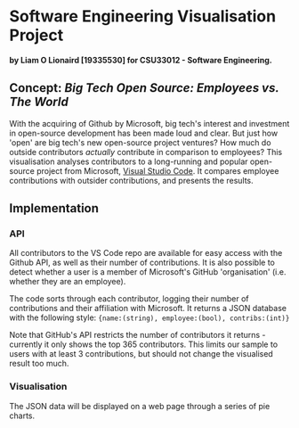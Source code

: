 # Software Engineering Visualisation Project

**by Liam O Lionaird [19335530] for CSU33012 - Software Engineering.**

## Concept: *Big Tech Open Source: Employees vs. The World*

With the acquiring of Github by Microsoft, big tech's interest and investment in open-source development has been made loud and clear. But just how 'open' are big tech's new open-source project ventures? How much do outside contributors *actually* contribute in comparison to employees? This visualisation analyses contributors to a long-running and popular open-source project from Microsoft, [Visual Studio Code](https://github.com/microsoft/vscode). It compares employee contributions with outsider contributions, and presents the results.

## Implementation

### API

All contributors to the VS Code repo are available for easy access with the Github API, as well as their number of contributions. It is also possible to detect whether a user is a member of Microsoft's GitHub 'organisation' (i.e. whether they are an employee). 

The code sorts through each contributor, logging their number of contributions and their affiliation with Microsoft. It returns a JSON database with the following style: ``{name:(string), employee:(bool), contribs:(int)}``

Note that GitHub's API restricts the number of contributors it returns - currently it only shows the top 365 contributors. This limits our sample to users with at least 3 contributions, but should not change the visualised result too much.

### Visualisation

The JSON data will be displayed on a web page through a series of pie charts.